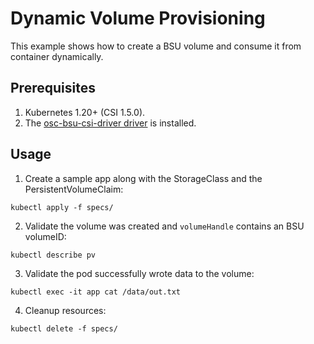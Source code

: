 # Dynamic Volume Provisioning
This example shows how to create a BSU volume and consume it from container dynamically.

## Prerequisites

1. Kubernetes 1.20+ (CSI 1.5.0).
2. The [osc-bsu-csi-driver driver](https://github.com/outscale-dev/osc-bsu-csi-driver) is installed.

## Usage

1. Create a sample app along with the StorageClass and the PersistentVolumeClaim:
```
kubectl apply -f specs/
```

2. Validate the volume was created and `volumeHandle` contains an BSU volumeID:
```
kubectl describe pv
```

3. Validate the pod successfully wrote data to the volume:
```
kubectl exec -it app cat /data/out.txt
```

4. Cleanup resources:
```
kubectl delete -f specs/
```
